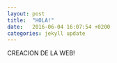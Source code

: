 ```yaml
---
layout: post
title:  "HOLA!"
date:   2016-06-04 16:07:54 +0200
categories: jekyll update
---
```

CREACION DE LA WEB!
